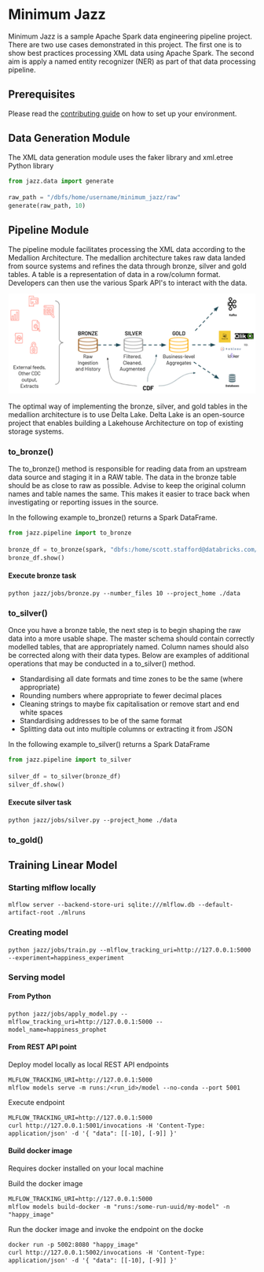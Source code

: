 # Minimum Jazz

Minimum Jazz is a sample Apache Spark data engineering pipeline project.  There are two use cases demonstrated in this project.  The first one is to show best practices processing XML data using Apache Spark.  The second aim is apply a named entity recognizer (NER) as part of that data processing pipeline.  

## Prerequisites

Please read the [contributing guide](CONTRIBUTING.md) on how to set up your environment. 

## Data Generation Module

The XML data generation module uses the faker library and xml.etree Python library

```python
from jazz.data import generate

raw_path = "/dbfs/home/username/minimum_jazz/raw"
generate(raw_path, 10)
```
## Pipeline Module

The pipeline module facilitates processing the XML data according to the Medallion Architecture.  The medallion architecture takes raw data landed from source systems and refines the data through bronze, silver and gold tables. A table is a representation of data in a row/column format.  Developers can then use the various Spark API's to interact with the data. 

![Medallion Architecture](medallion.png)

The optimal way of implementing the bronze, silver, and gold tables in the medallion architecture is to use Delta Lake.  Delta Lake is an open-source project that enables building a Lakehouse Architecture on top of existing storage systems.  
### to_bronze()

The to_bronze() method is responsible for reading data from an upstream data source and staging it in a RAW table. The data in the bronze table should be as close to raw as possible. Advise to keep the original column names and table names the same. This makes it easier to trace back when investigating or reporting issues in the source.

In the following example to_bronze() returns a Spark DataFrame.

```python
from jazz.pipeline import to_bronze

bronze_df = to_bronze(spark, "dbfs:/home/scott.stafford@databricks.com/minimum_jazz/raw")
bronze_df.show()
```

#### Execute bronze task

```
python jazz/jobs/bronze.py --number_files 10 --project_home ./data
```

### to_silver()

Once you have a bronze table, the next step is to begin shaping the raw data into a more usable shape.  The master schema should contain correctly modelled tables, that are appropriately named. Column names should also be corrected along with their data types.  Below are examples of additional operations that may be conducted in a to_silver() method.  

 - Standardising all date formats and time zones to be the same (where appropriate)
 - Rounding numbers where appropriate to fewer decimal places
 - Cleaning strings to maybe fix capitalisation or remove start and end white spaces
 - Standardising addresses to be of the same format
 - Splitting data out into multiple columns or extracting it from JSON

In the following example to_silver() returns a Spark DataFrame

```python
from jazz.pipeline import to_silver

silver_df = to_silver(bronze_df)
silver_df.show()
```

#### Execute silver task

```
python jazz/jobs/silver.py --project_home ./data
```

### to_gold()

## Training Linear Model

### Starting mlflow locally

```
mlflow server --backend-store-uri sqlite:///mlflow.db --default-artifact-root ./mlruns 
```

### Creating model

```
python jazz/jobs/train.py --mlflow_tracking_uri=http://127.0.0.1:5000 --experiment=happiness_experiment
```

### Serving model

#### From Python

```
python jazz/jobs/apply_model.py --mlflow_tracking_uri=http://127.0.0.1:5000 --model_name=happiness_prophet
```

#### From REST API point

Deploy model locally as local REST API endpoints

```
MLFLOW_TRACKING_URI=http://127.0.0.1:5000
mlflow models serve -m runs:/<run_id>/model --no-conda --port 5001
```

Execute endpoint

```
MLFLOW_TRACKING_URI=http://127.0.0.1:5000
curl http://127.0.0.1:5001/invocations -H 'Content-Type: application/json' -d '{ "data": [[-10], [-9]] }'
```

#### Build docker image

Requires docker installed on your local machine

Build the docker image

```
MLFLOW_TRACKING_URI=http://127.0.0.1:5000
mlflow models build-docker -m "runs:/some-run-uuid/my-model" -n "happy_image"
```

Run the docker image and invoke the endpoint on the docke

```
docker run -p 5002:8080 "happy_image"
curl http://127.0.0.1:5002/invocations -H 'Content-Type: application/json' -d '{ "data": [[-10], [-9]] }'
```

